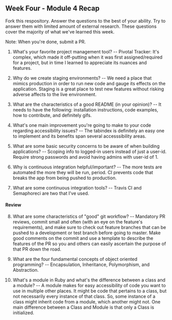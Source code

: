 ## Week Four - Module 4 Recap

Fork this respository. Answer the questions to the best of your ability. Try to answer them with limited amount of external research. These questions cover the majority of what we've learned this week. 

Note: When you're done, submit a PR. 

1. What's your favorite project management tool?
 -- Pivotal Tracker: It's complex, which made it off-putting when it was first assigned/required for a project, but in time I learned to appreciate its nuances and features.
 
2. Why do we create staging environments?
 -- We need a place that mimics production in order to run new code and gauge its effects on the application. Staging is a great place to test new features without risking adverse affects to the live environment.
 
3. What are the characteristics of a good README (in your opinion)?
 -- It needs to have the following: installation instructions, code examples, how to contribute, and definitely gifs.
 
4. What's one main improvement you're going to make to your code regarding accessibility issues?
 -- The tabindex is definitely an easy one to implement and its benefits span several accesssibility areas.
 
5. What are some basic security concerns to be aware of when building applications?
 -- Scoping info to logged-in users instead of just a user-id. Require strong passwords and avoid having admins with user-id of 1.
6. Why is continuous integration helpful/important?
 -- The more tests are automated the more they will be run, period. CI prevents code that breaks the app from being pushed to production.
 
7. What are some continuous integration tools?
 -- Travis CI and Semaphoreci are two that I've used.

#### Review  

8. What are some characteristics of "good" git workflow?
 -- Mandatory PR reviews, commit small and often (with an eye on the feature's requirements), and make sure to check out feature branches that can be pushed to a development or test branch before going to master. Make good comments on the commit and use a template to describe the features of the PR so you and others can easily ascertain the purpose of that PR down the road.
 
 
9. What are the four fundamental concepts of object oriented programming?
 -- Encapsulation, Inheritance, Polymorphism, and Abstraction.
 
10. What's a module in Ruby and what's the difference between a class and a module?
 -- A module makes for easy accessibility of code you want to use in multiple other places. It might be code that pertains to a class, but not necessarily every instance of that class. So, some instance of a class might inherit code from a module, which another might not. One main difference between a Class and Module is that only a Class is initialized. 
